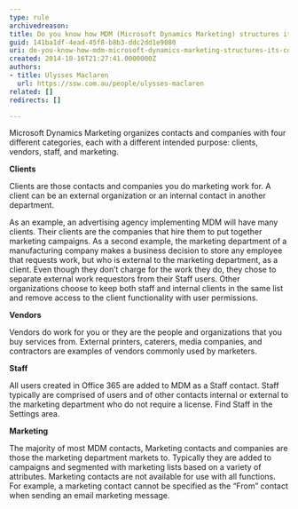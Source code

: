```yaml
---
type: rule
archivedreason: 
title: Do you know how MDM (Microsoft Dynamics Marketing) structures its contacts and companies?
guid: 141ba1df-4ead-45f8-b8b3-ddc2dd1e9080
uri: do-you-know-how-mdm-microsoft-dynamics-marketing-structures-its-contacts-and-companies
created: 2014-10-16T21:27:41.0000000Z
authors:
- title: Ulysses Maclaren
  url: https://ssw.com.au/people/ulysses-maclaren
related: []
redirects: []

---
```


Microsoft Dynamics Marketing organizes contacts and companies with four different categories, each with a different intended purpose: clients, vendors, staff, and marketing.

<!--endintro-->

**Clients**

Clients are those contacts and companies you do marketing work for. A client can be an external organization or an internal contact in another department.

As an example, an advertising agency implementing MDM will have many clients. Their clients are the companies that hire them to put together marketing campaigns. As a second example, the marketing department of a manufacturing company makes a business decision to store any employee that requests work, but who is external to the marketing department, as a client. Even though they don’t charge for the work they do, they chose to separate external work requestors from their Staff users. Other organizations choose to keep both staff and internal clients in the same list and remove access to the client functionality with user permissions.

**Vendors**

Vendors do work for you or they are the people and organizations that you buy services from. External printers, caterers, media companies, and contractors are examples of vendors commonly used by marketers.

**Staff**

All users created in Office 365 are added to MDM as a Staff contact. Staff typically are comprised of users and of other contacts internal or external to the marketing department who do not require a license. Find Staff in the Settings area.

**Marketing**

The majority of most MDM contacts, Marketing contacts and companies are those the marketing department markets to. Typically they are added to campaigns and segmented with marketing lists based on a variety of attributes. Marketing contacts are not available for use with all functions. For example, a marketing contact cannot be specified as the “From” contact when sending an email marketing message.

